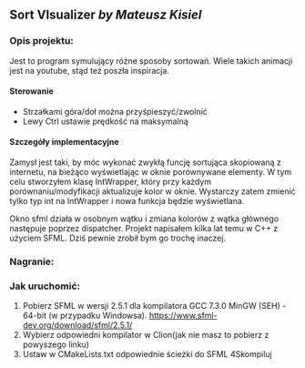 ## Sort VIsualizer _by Mateusz Kisiel_

### Opis projektu:
Jest to program symulujący różne sposoby sortowań. Wiele takich animacji jest na youtube, stąd też poszła inspiracja. 

#### Sterowanie
* Strzałkami góra/doł można przyśpieszyć/zwolnić
* Lewy Ctrl ustawie prędkość na maksymalną

#### Szczegóły implementacyjne
Zamysł jest taki, by móc wykonać zwykłą funcję sortująca skopiowaną z internetu, na bieżąco wyświetlając w oknie porównywane elementy. 
W tym celu stworzyłem klasę IntWrapper, który przy każdym porównaniu/modyfikacji aktualizuje kolor w oknie. Wystarczy zatem zmienić tylko typ int na IntWrapper i nowa funkcja będzie wyświetlana.

Okno sfml działa w osobnym wątku i zmiana kolorów z wątka głównego następuje poprzez dispatcher. Projekt napisałem kilka lat temu w C++ z użyciem SFML. Dziś pewnie zrobił bym go trochę inaczej.

### Nagranie:



### Jak uruchomić:
1) Pobierz SFML w wersji 2.5.1 dla kompilatora GCC 7.3.0 MinGW (SEH) - 64-bit (w przypadku Windowsa). https://www.sfml-dev.org/download/sfml/2.5.1/
2) Wybierz odpowiedni kompilator w Clion(jak nie masz to pobierz z powyszego linku)
3) Ustaw w CMakeLists.txt odpowiednie ścieżki do SFML
4Skompiluj

